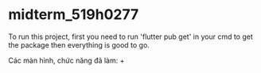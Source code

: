 # midterm_519h0277

To run this project, first you need to run 'flutter pub get' in your cmd to get the package then everything is good to go.

Các màn hình, chức năng đã làm:
    +
